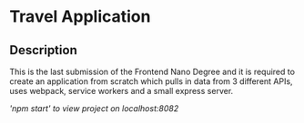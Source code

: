 <h1>Travel Application</h1>

<h2>Description</h2>
This is the last submission of the Frontend Nano Degree and it is required to create an application from scratch which pulls in data from 3 different APIs, uses webpack, service workers and a small express server. 

<em>'npm start' to view project on localhost:8082</em>

